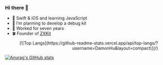### Hi there 👋

- 🌱 Swift & iOS and learning JavaScript
- 🤔 I’m planning to develop a debug kit
- 🔭 Worked for seven years
- 🍀 Founder of [ZXKit](https://github.com/ZXKitCode)

<p align="right"> [![Top Langs](https://github-readme-stats.vercel.app/api/top-langs/?username=DamonHu&layout=compact)](/) </p>

[![Anurag's GitHub stats](https://github-readme-stats.vercel.app/api?username=DamonHu&count_private=true&show_icons=true&theme=radical)](/)


